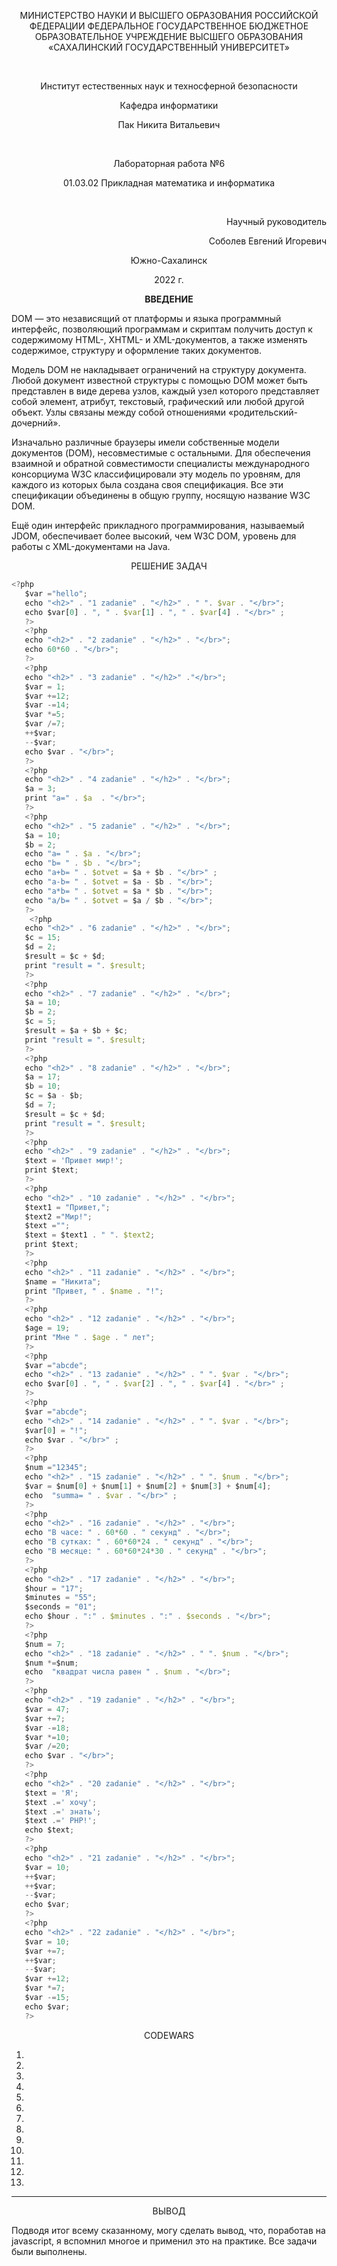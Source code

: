 <p align = "center">МИНИСТЕРСТВО НАУКИ И ВЫСШЕГО ОБРАЗОВАНИЯ
РОССИЙСКОЙ ФЕДЕРАЦИИ
ФЕДЕРАЛЬНОЕ ГОСУДАРСТВЕННОЕ БЮДЖЕТНОЕ
ОБРАЗОВАТЕЛЬНОЕ УЧРЕЖДЕНИЕ ВЫСШЕГО ОБРАЗОВАНИЯ
«САХАЛИНСКИЙ ГОСУДАРСТВЕННЫЙ УНИВЕРСИТЕТ»</p>
<br>
<p align = "center">Институт естественных наук и техносферной безопасности</p>
<p align = "center">Кафедра информатики</p>
<p align = "center">Пак Никита Витальевич</p>
<br>
<p align = "center">Лабораторная работа №6</p>
<p align = "center">01.03.02 Прикладная математика и информатика</p>
<br>
<p align = "right" >Научный руководитель</p>
<p align = "right" >Соболев Евгений Игоревич</p>
<p align = "center" >Южно-Сахалинск</p>
<p align = "center" >2022 г.</p>
<p align = "center" ><b>ВВЕДЕНИЕ</b></p>
<p>DOM — это независящий от платформы и языка программный интерфейс, позволяющий программам и скриптам получить доступ к содержимому HTML-, XHTML- и XML-документов, а также изменять содержимое, структуру и оформление таких документов.</p>
<p>Модель DOM не накладывает ограничений на структуру документа. Любой документ известной структуры с помощью DOM может быть представлен в виде дерева узлов, каждый узел которого представляет собой элемент, атрибут, текстовый, графический или любой другой объект. Узлы связаны между собой отношениями «родительский-дочерний».</p>
<p>Изначально различные браузеры имели собственные модели документов (DOM), несовместимые с остальными. Для обеспечения взаимной и обратной совместимости специалисты международного консорциума W3C классифицировали эту модель по уровням, для каждого из которых была создана своя спецификация. Все эти спецификации объединены в общую группу, носящую название W3C DOM.</p>
<p>Ещё один интерфейс прикладного программирования, называемый JDOM, обеспечивает более высокий, чем W3C DOM, уровень для работы с XML-документами на Java.</p>
<p align = "center" >РЕШЕНИЕ ЗАДАЧ</p>
 
 ```js
<?php
    $var ="hello";
    echo "<h2>" . "1 zadanie" . "</h2>" . " ". $var . "</br>";
    echo $var[0] . ", " . $var[1] . ", " . $var[4] . "</br>" ;
    ?>
    <?php
    echo "<h2>" . "2 zadanie" . "</h2>" . "</br>";
    echo 60*60 . "</br>";
    ?>
    <?php
    echo "<h2>" . "3 zadanie" . "</h2>" ."</br>";
    $var = 1;
    $var +=12;
    $var -=14;
    $var *=5;
    $var /=7;
    ++$var;
    --$var;
    echo $var . "</br>"; 
    ?>
    <?php
    echo "<h2>" . "4 zadanie" . "</h2>" . "</br>";
    $a = 3;
    print "a=" . $a  . "</br>";
    ?>
    <?php
    echo "<h2>" . "5 zadanie" . "</h2>" . "</br>";
    $a = 10;
    $b = 2;
    echo "a= " . $a . "</br>";
    echo "b= " . $b . "</br>";
    echo "a+b= " . $otvet = $a + $b . "</br>" ; 
    echo "a-b= " . $otvet = $a - $b . "</br>";
    echo "a*b= " . $otvet = $a * $b . "</br>";
    echo "a/b= " . $otvet = $a / $b . "</br>";   
    ?>
     <?php
    echo "<h2>" . "6 zadanie" . "</h2>" . "</br>";
    $c = 15;
    $d = 2;
    $result = $c + $d;
    print "result = ". $result;
    ?>
    <?php
    echo "<h2>" . "7 zadanie" . "</h2>" . "</br>";
    $a = 10;
    $b = 2;
    $c = 5;
    $result = $a + $b + $c;
    print "result = ". $result;
    ?>
    <?php
    echo "<h2>" . "8 zadanie" . "</h2>" . "</br>";
    $a = 17;
    $b = 10;
    $c = $a - $b;
    $d = 7;
    $result = $c + $d;
    print "result = ". $result;
    ?>
    <?php
    echo "<h2>" . "9 zadanie" . "</h2>" . "</br>";
    $text = 'Привет мир!';
    print $text;
    ?>
    <?php
    echo "<h2>" . "10 zadanie" . "</h2>" . "</br>";
    $text1 = "Привет,";
    $text2 ="Мир!";
    $text ="";
    $text = $text1 . " ". $text2;
    print $text;
    ?>
    <?php
    echo "<h2>" . "11 zadanie" . "</h2>" . "</br>";
    $name = "Никита";
    print "Привет, " . $name . "!";
    ?>
    <?php
    echo "<h2>" . "12 zadanie" . "</h2>" . "</br>";
    $age = 19;
    print "Мне " . $age . " лет";
    ?>
    <?php
    $var ="abcde";
    echo "<h2>" . "13 zadanie" . "</h2>" . " ". $var . "</br>";
    echo $var[0] . ", " . $var[2] . ", " . $var[4] . "</br>" ;
    ?>
    <?php
    $var ="abcde";
    echo "<h2>" . "14 zadanie" . "</h2>" . " ". $var . "</br>";
    $var[0] = "!";
    echo $var . "</br>" ;
    ?>
    <?php
    $num ="12345";
    echo "<h2>" . "15 zadanie" . "</h2>" . " ". $num . "</br>";
    $var = $num[0] + $num[1] + $num[2] + $num[3] + $num[4];
    echo  "summa= " . $var . "</br>" ;
    ?>
    <?php
    echo "<h2>" . "16 zadanie" . "</h2>" . "</br>";
    echo "В часе: " . 60*60 . " секунд" . "</br>";
    echo "В сутках: " . 60*60*24 . " секунд" . "</br>";
    echo "В месяце: " . 60*60*24*30 . " секунд" . "</br>";
    ?>
    <?php
    echo "<h2>" . "17 zadanie" . "</h2>" . "</br>";
    $hour = "17";
    $minutes = "55";
    $seconds = "01";
    echo $hour . ":" . $minutes . ":" . $seconds . "</br>";
    ?>
    <?php
    $num = 7;
    echo "<h2>" . "18 zadanie" . "</h2>" . " ". $num . "</br>";
    $num *=$num;
    echo  "квадрат числа равен " . $num . "</br>";
    ?>
    <?php
    echo "<h2>" . "19 zadanie" . "</h2>" . "</br>";
    $var = 47;
    $var +=7;
    $var -=18;
    $var *=10;
    $var /=20;
    echo $var . "</br>"; 
    ?>
    <?php
    echo "<h2>" . "20 zadanie" . "</h2>" . "</br>";
    $text = 'Я';
    $text .=' хочу';
    $text .=' знать';
    $text .=' PHP!';
    echo $text;
    ?>
    <?php
    echo "<h2>" . "21 zadanie" . "</h2>" . "</br>";
    $var = 10;
    ++$var;
    ++$var;
    --$var;
    echo $var;
    ?>
    <?php
    echo "<h2>" . "22 zadanie" . "</h2>" . "</br>";
    $var = 10;
    $var +=7;
    ++$var;
    --$var;
    $var +=12;
    $var *=7;
    $var -=15;
    echo $var;
    ?>       
```
<p align = "center" >CODEWARS</p>

1.

2.

3.

4.

5.

6.

7.

8.

9.

10.

11.

12.

13.

***


<p align = "center" >ВЫВОД</p>
<p>Подводя итог всему сказанному, могу сделать вывод, что, поработав на javascript, я вспомнил многое и применил это на практике. Все задачи были выполнены.</p>